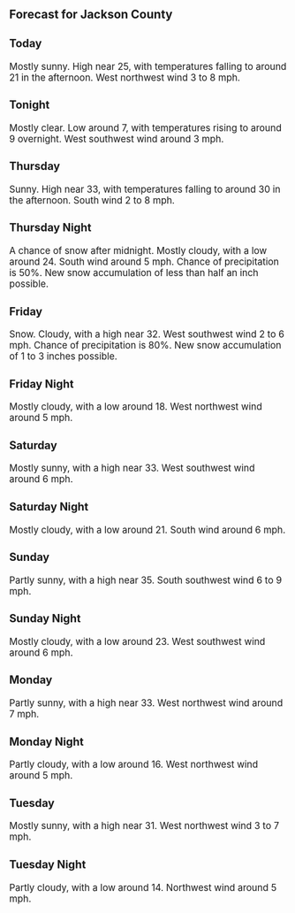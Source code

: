 <div>
   <h2>Forecast for Jackson County</h2>
   <p>
      <div style="font-size:120%">
         <h3>Today</h3>Mostly sunny. High near 25, with temperatures falling to around 21 in the afternoon. West northwest wind 3 to 8 mph.<br></div>
   </p>
   <p>
      <div style="font-size:120%">
         <h3>Tonight</h3>Mostly clear. Low around 7, with temperatures rising to around 9 overnight. West southwest wind around 3 mph.<br></div>
   </p>
   <p>
      <div style="font-size:120%">
         <h3>Thursday</h3>Sunny. High near 33, with temperatures falling to around 30 in the afternoon. South wind 2 to 8 mph.<br></div>
   </p>
   <p>
      <div style="font-size:120%">
         <h3>Thursday Night</h3>A chance of snow after midnight. Mostly cloudy, with a low around 24. South wind around 5 mph. Chance of precipitation is
         50%. New snow accumulation of less than half an inch possible.<br></div>
   </p>
   <p>
      <div style="font-size:120%">
         <h3>Friday</h3>Snow. Cloudy, with a high near 32. West southwest wind 2 to 6 mph. Chance of precipitation is 80%. New snow accumulation of
         1 to 3 inches possible.<br></div>
   </p>
   <p>
      <div style="font-size:120%">
         <h3>Friday Night</h3>Mostly cloudy, with a low around 18. West northwest wind around 5 mph.<br></div>
   </p>
   <p>
      <div style="font-size:120%">
         <h3>Saturday</h3>Mostly sunny, with a high near 33. West southwest wind around 6 mph.<br></div>
   </p>
   <p>
      <div style="font-size:120%">
         <h3>Saturday Night</h3>Mostly cloudy, with a low around 21. South wind around 6 mph.<br></div>
   </p>
   <p>
      <div style="font-size:120%">
         <h3>Sunday</h3>Partly sunny, with a high near 35. South southwest wind 6 to 9 mph.<br></div>
   </p>
   <p>
      <div style="font-size:120%">
         <h3>Sunday Night</h3>Mostly cloudy, with a low around 23. West southwest wind around 6 mph.<br></div>
   </p>
   <p>
      <div style="font-size:120%">
         <h3>Monday</h3>Partly sunny, with a high near 33. West northwest wind around 7 mph.<br></div>
   </p>
   <p>
      <div style="font-size:120%">
         <h3>Monday Night</h3>Partly cloudy, with a low around 16. West northwest wind around 5 mph.<br></div>
   </p>
   <p>
      <div style="font-size:120%">
         <h3>Tuesday</h3>Mostly sunny, with a high near 31. West northwest wind 3 to 7 mph.<br></div>
   </p>
   <p>
      <div style="font-size:120%">
         <h3>Tuesday Night</h3>Partly cloudy, with a low around 14. Northwest wind around 5 mph.<br></div>
   </p>
</div>